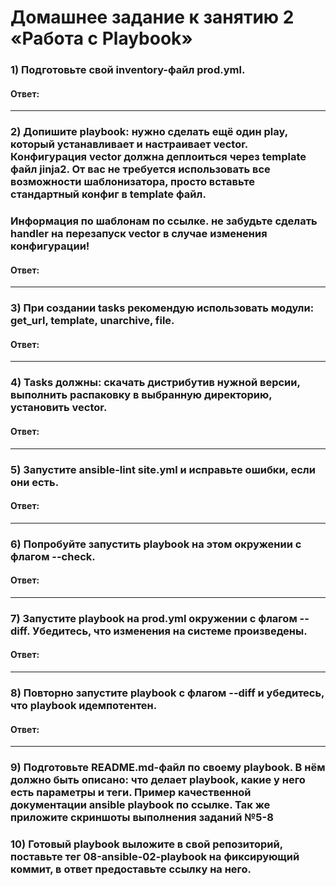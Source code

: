 # Домашнее задание к занятию 2 «Работа с Playbook»

### 1) Подготовьте свой inventory-файл prod.yml.

#### Ответ: 
<!--Тест-->
---

### 2) Допишите playbook: нужно сделать ещё один play, который устанавливает и настраивает vector. Конфигурация vector должна деплоиться через template файл jinja2. От вас не требуется использовать все возможности шаблонизатора, просто вставьте стандартный конфиг в template файл. 
### Информация по шаблонам по ссылке. не забудьте сделать handler на перезапуск vector в случае изменения конфигурации!

#### Ответ:
---

### 3) При создании tasks рекомендую использовать модули: get_url, template, unarchive, file.

#### Ответ:
---

### 4) Tasks должны: скачать дистрибутив нужной версии, выполнить распаковку в выбранную директорию, установить vector.

#### Ответ:
---

### 5) Запустите ansible-lint site.yml и исправьте ошибки, если они есть.

#### Ответ:
---

### 6) Попробуйте запустить playbook на этом окружении с флагом --check.

#### Ответ:
---

### 7) Запустите playbook на prod.yml окружении с флагом --diff. Убедитесь, что изменения на системе произведены.

#### Ответ:
---

### 8) Повторно запустите playbook с флагом --diff и убедитесь, что playbook идемпотентен.

#### Ответ:
---

### 9) Подготовьте README.md-файл по своему playbook. В нём должно быть описано: что делает playbook, какие у него есть параметры и теги. Пример качественной документации ansible playbook по ссылке. Так же приложите скриншоты выполнения заданий №5-8
### 10) Готовый playbook выложите в свой репозиторий, поставьте тег 08-ansible-02-playbook на фиксирующий коммит, в ответ предоставьте ссылку на него.
